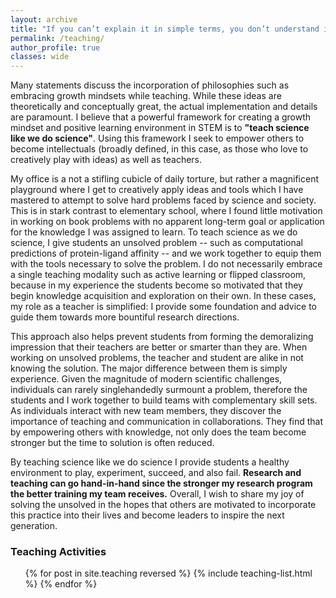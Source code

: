 ```yaml
---
layout: archive
title: "If you can’t explain it in simple terms, you don’t understand it well enough"
permalink: /teaching/
author_profile: true
classes: wide
---
```


Many statements discuss the incorporation of philosophies such as embracing growth mindsets while teaching.
While these ideas are theoretically and conceptually great, the actual implementation and details are paramount.
I believe that a powerful framework for creating a growth mindset and positive learning environment in STEM is to <b>"teach science like we do science"</b>.
Using this framework I seek to empower others to become intellectuals (broadly defined, in this case, as those who love to creatively play with ideas) as well as teachers.

My office is a not a stifling cubicle of daily torture, but rather a magnificent playground where I get to creatively apply ideas and tools which I have mastered to attempt to solve hard problems faced by science and society.
This is in stark contrast to elementary school, where I found little motivation in working on book problems with no apparent long-term goal or application for the knowledge I was assigned to learn.
To teach science as we do science, I give students an unsolved problem -- such as computational predictions of protein-ligand affinity -- and we work together to equip them with the tools necessary to solve the problem.
I do not necessarily embrace a single teaching modality such as active learning or flipped classroom, because in my experience the students become so motivated that they begin knowledge acquisition and exploration on their own.
In these cases, my role as a teacher is simplified: I provide some foundation and advice to guide them towards more bountiful research directions.

This approach also helps prevent students from forming the demoralizing impression that their teachers are better or smarter than they are.
When working on unsolved problems, the teacher and student are alike in not knowing the solution.
The major difference between them is simply experience.
Given the magnitude of modern scientific challenges, individuals can rarely singlehandedly surmount a problem, therefore the students and I work together to build teams with complementary skill sets.
As individuals interact with new team members, they discover the importance of teaching and communication in collaborations.
They find that by empowering others with knowledge, not only does the team become stronger but the time to solution is often reduced.

By teaching science like we do science I provide students a healthy environment to play, experiment, succeed, and also fail.
<b>Research and teaching can go hand-in-hand since the stronger my research program the better training my team receives.</b>
Overall, I wish to share my joy of solving the unsolved in the hopes that others are motivated to incorporate this practice into their lives and become leaders to inspire the next generation.

<h3>
Teaching Activities
</h3>

<ul class="archive__list">{% for post in site.teaching reversed %}
  {% include teaching-list.html %}
{% endfor %}</ul>
